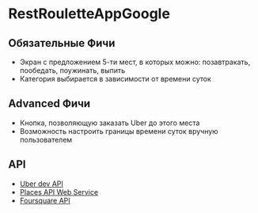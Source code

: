 # RestRouletteAppGoogle
## Обязательные Фичи
* Экран с предложением 5-ти мест, в которых можно: позавтракать, пообедать, поужинать, выпить
* Категория выбирается в зависимости от времени суток
## Advanced Фичи
* Кнопка, позволяющую заказать Uber до этого места
* Возможность настроить границы времени суток вручную пользователем
## API
* [Uber dev API](https://developer.uber.com/docs/riders/references/api/v1.2/estimates-time-get)
* [Places API Web Service](https://developers.google.com/places/web-service/autocomplete?hl=ru)
* [Foursquare API](https://developer.foursquare.com/docs)
